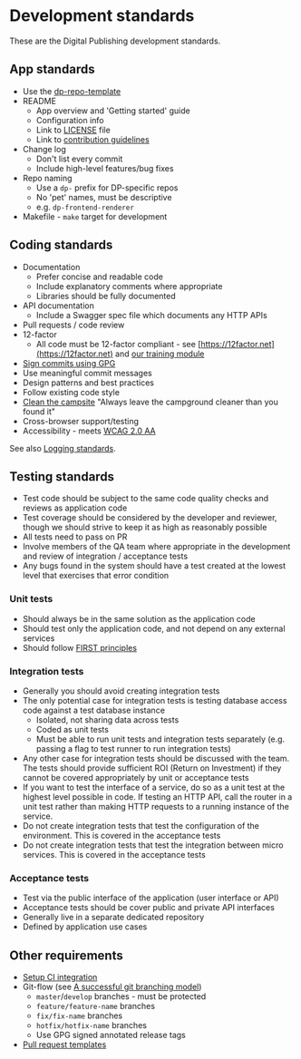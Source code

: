 # Development standards

These are the Digital Publishing development standards.

## App standards

* Use the [dp-repo-template](https://github.com/ONSdigital/dp-repo-template)
* README
  * App overview and 'Getting started' guide
  * Configuration info
  * Link to [LICENSE](../LICENSE.md) file
  * Link to [contribution guidelines](../guides/CONTRIBUTING.md)
* Change log
  * Don't list every commit
  * Include high-level features/bug fixes
* Repo naming
  * Use a `dp-` prefix for DP-specific repos
  * No 'pet' names, must be descriptive
  * e.g. `dp-frontend-renderer`
* Makefile - `make` target for development

## Coding standards

* Documentation
  * Prefer concise and readable code
  * Include explanatory comments where appropriate
  * Libraries should be fully documented
* API documentation
  * Include a Swagger spec file which documents any HTTP APIs
* Pull requests / code review
* 12-factor
  * All code must be 12-factor compliant - see [https://12factor.net](https://12factor.net) and [our training module](../training/architecture/12_FACTOR_APP_PRINCIPLES.md)
* [Sign commits using GPG](https://github.com/ONSdigital/dp-operations/blob/main/guides/gpg.md)
* Use meaningful commit messages
* Design patterns and best practices
* Follow existing code style
* [Clean the campsite](https://learning.oreilly.com/library/view/97-things-every/9780596809515/ch08.html) "Always leave the campground cleaner than you found it"
* Cross-browser support/testing
* Accessibility - meets [WCAG 2.0 AA](https://www.w3.org/TR/WCAG20/)

See also [Logging standards](LOGGING_STANDARDS.md).

## Testing standards

* Test code should be subject to the same code quality checks and reviews as application code
* Test coverage should be considered by the developer and reviewer, though we should strive to keep it as high as reasonably possible
* All tests need to pass on PR
* Involve members of the QA team where appropriate in the development and review of integration / acceptance tests
* Any bugs found in the system should have a test created at the lowest level that exercises that error condition

### Unit tests

* Should always be in the same solution as the application code
* Should test only the application code, and not depend on any external services
* Should follow [FIRST principles](https://web.archive.org/web/20140227191934/http://pragprog.com/magazines/2012-01/unit-tests-are-first)

### Integration tests

* Generally you should avoid creating integration tests
* The only potential case for integration tests is testing database access code against a test database instance
    * Isolated, not sharing data across tests
    * Coded as unit tests
    * Must be able to run unit tests and integration tests separately (e.g. passing a flag to test runner to run integration tests)
* Any other case for integration tests should be discussed with the team. The tests should provide sufficient ROI (Return on Investment) if they cannot be covered appropriately by unit or acceptance tests
* If you want to test the interface of a service, do so as a unit test at the highest level possible in code. If testing an HTTP API, call the router in a unit test rather than making HTTP requests to a running instance of the service.
* Do not create integration tests that test the configuration of the environment. This is covered in the acceptance tests
* Do not create integration tests that test the integration between micro services. This is covered in the acceptance tests

### Acceptance tests

* Test via the public interface of the application (user interface or API)
* Acceptance tests should be cover public and private API interfaces
* Generally live in a separate dedicated repository
* Defined by application use cases

## Other requirements

* [Setup CI integration](https://github.com/ONSdigital/dp-ci)
* Git-flow (see [A successful git branching model](https://nvie.com/posts/a-successful-git-branching-model/))
  * `master`/`develop` branches - must be protected
  * `feature/feature-name` branches
  * `fix/fix-name` branches
  * `hotfix/hotfix-name` branches
  * Use GPG signed annotated release tags
* [Pull request templates](../.github/PULL_REQUEST_TEMPLATE.md)
